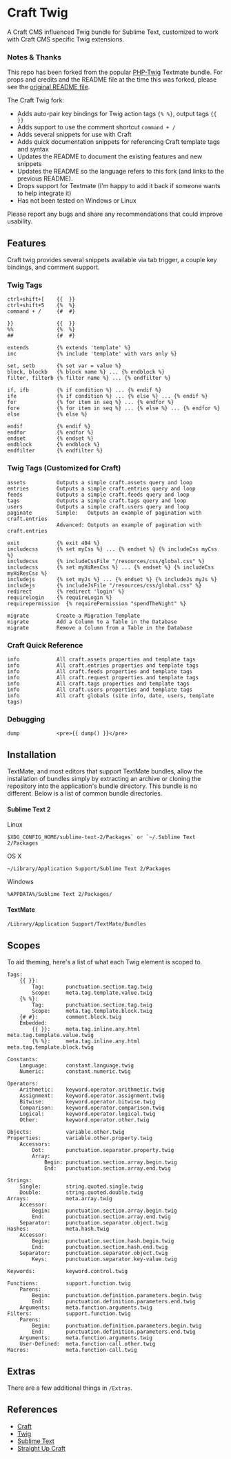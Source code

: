# Craft Twig

A Craft CMS influenced Twig bundle for Sublime Text, customized to work with Craft CMS specific Twig extensions. 

### Notes & Thanks

This repo has been forked from the popular [PHP-Twig](https://github.com/Anomareh/PHP-Twig.tmbundle) Textmate bundle.  For props and credits and the README file at the time this was forked, please see the [original README file](Extras/README-Original.md).

The Craft Twig fork:
- Adds auto-pair key bindings for Twig action tags `{% %}`, output tags `{{ }}`
- Adds support to use the comment shortcut `command + /`
- Adds several snippets for use with Craft
- Adds quick documentation snippets for referencing Craft template tags and syntax
- Updates the README to document the existing features and new snippets 
- Updates the README so the language refers to this fork (and links to the previous README).
- Drops support for Textmate (I'm happy to add it back if someone wants to help integrate it)
- Has not been tested on Windows or Linux

Please report any bugs and share any recommendations that could improve usability.


## Features

Craft twig provides several snippets available via tab trigger, a couple key bindings, and comment support.

### Twig Tags

    ctrl+shift+[    {{  }}
    ctrl+shift+5    {%  %}
    command + /     {#  #}

    }}              {{  }}
    %%              {%  %}
    ##              {#  #}

    extends         {% extends 'template' %}
    inc             {% include 'template' with vars only %}

    set, setb       {% set var = value %}
    block, blockb   {% block name %} ... {% endblock %}
    filter, filterb {% filter name %} ... {% endfilter %}   

    if, ifb         {% if condition %} ... {% endif %}
    ife             {% if condition %} ... {% else %} ... {% endif %}
    for             {% for item in seq %} ... {% endfor %}
    fore            {% for item in seq %} ... {% else %} ... {% endfor %}
    else            {% else %}

    endif           {% endif %}
    endfor          {% endfor %}
    endset          {% endset %}
    endblock        {% endblock %}
    endfilter       {% endfilter %}

### Twig Tags (Customized for Craft)

    assets          Outputs a simple craft.assets query and loop
    entries         Outputs a simple craft.entries query and loop
    feeds           Outputs a simple craft.feeds query and loop
    tags            Outputs a simple craft.tags query and loop
    users           Outputs a simple craft.users query and loop
    paginate        Simple:   Outputs an example of pagination with craft.entries
                    Advanced: Outputs an example of pagination with craft.entries

    exit            {% exit 404 %}
    includecss      {% set myCss %} ... {% endset %} {% includeCss myCss %}
    includecss      {% includeCssFile "/resources/css/global.css" %}
    includecss      {% set myHiResCss %} ... {% endset %} {% includeCss myHiResCss %}
    includejs       {% set myJs %} ... {% endset %} {% includeJs myJs %}
    includejs       {% includeJsFile "/resources/css/global.css" %}
    redirect        {% redirect 'login' %}
    requirelogin    {% requireLogin %}
    requirepermission  {% requirePermission "spendTheNight" %}

    migrate         Create a Migration Template
    migrate         Add a Column to a Table in the Database
    migrate         Remove a Column from a Table in the Database

### Craft Quick Reference

    info            All craft.assets properties and template tags
    info            All craft.entries properties and template tags
    info            All craft.feeds properties and template tags
    info            All craft.request properties and template tags
    info            All craft.tags properties and template tags
    info            All craft.users properties and template tags
    info            All craft globals (site info, date, users, template tags)

### Debugging
    
    dump            <pre>{{ dump() }}</pre>



## Installation

TextMate, and most editors that support TextMate bundles, allow the installation of bundles simply by extracting an archive or cloning the repository into the application's bundle directory. This bundle is no different. Below is a list of common bundle directories.


#### Sublime Text 2

Linux

    $XDG_CONFIG_HOME/sublime-text-2/Packages` or `~/.Sublime Text 2/Packages

OS X

    ~/Library/Application Support/Sublime Text 2/Packages

Windows

    %APPDATA%/Sublime Text 2/Packages/

#### TextMate

    /Library/Application Support/TextMate/Bundles


## Scopes

To aid theming, here's a list of what each Twig element is scoped to.

    Tags:
        {{ }}:
            Tag:       punctuation.section.tag.twig
            Scope:     meta.tag.template.value.twig
        {% %}:
            Tag:       punctuation.section.tag.twig
            Scope:     meta.tag.template.block.twig
        {# #}:         comment.block.twig
        Embedded:
            {{ }}:     meta.tag.inline.any.html meta.tag.template.value.twig
            {% %}:     meta.tag.inline.any.html meta.tag.template.block.twig
            
    Constants:
        Language:      constant.language.twig
        Numeric:       constant.numeric.twig
        
    Operators:
        Arithmetic:    keyword.operator.arithmetic.twig
        Assignment:    keyword.operator.assignment.twig
        Bitwise:       keyword.operator.bitwise.twig
        Comparison:    keyword.operator.comparison.twig
        Logical:       keyword.operator.logical.twig
        Other:         keyword.operator.other.twig
        
    Objects:           variable.other.twig
    Properties:        variable.other.property.twig
        Accessors:
            Dot:       punctuation.separator.property.twig
            Array:
                Begin: punctuation.section.array.begin.twig
                End:   punctuation.section.array.end.twig
                
    Strings:
        Single:        string.quoted.single.twig
        Double:        string.quoted.double.twig
    Arrays:            meta.array.twig
        Accessor:
            Begin:     punctuation.section.array.begin.twig
            End:       punctuation.section.array.end.twig
        Separator:     punctuation.separator.object.twig
    Hashes:            meta.hash.twig
        Accessor:
            Begin:     punctuation.section.hash.begin.twig
            End:       punctuation.section.hash.end.twig
        Separator:     punctuation.separator.object.twig
            Keys:      punctuation.separator.key-value.twig
            
    Keywords:          keyword.control.twig
    
    Functions:         support.function.twig
        Parens:
            Begin:     punctuation.definition.parameters.begin.twig
            End:       punctuation.definition.parameters.end.twig
        Arguments:     meta.function.arguments.twig
    Filters:           support.function.twig
        Parens:
            Begin:     punctuation.definition.parameters.begin.twig
            End:       punctuation.definition.parameters.end.twig
        Arguments:     meta.function.arguments.twig
        User-Defined:  meta.function-call.other.twig
    Macros:            meta.function-call.twig


## Extras

There are a few additional things in `/Extras`.


## References

- [Craft](http://buildwithcraft.com/)
- [Twig](http://www.twig-project.org/)
- [Sublime Text](http://www.sublimetext.com/)
- [Straight Up Craft](http://straightupcraft.com/)

